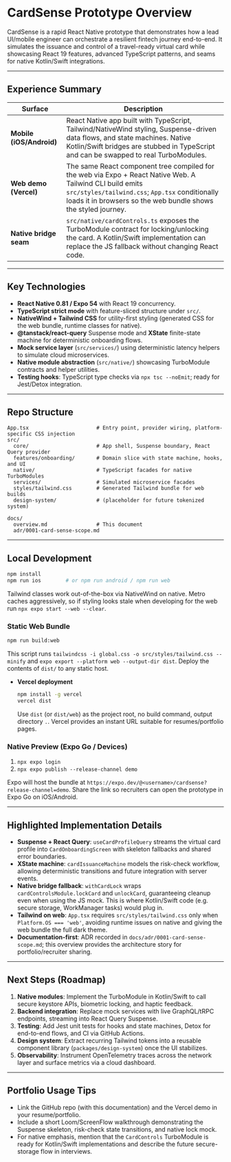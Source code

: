 # CardSense Prototype Overview

CardSense is a rapid React Native prototype that demonstrates how a lead UI/mobile engineer can orchestrate a resilient fintech journey end-to-end. It simulates the issuance and control of a travel-ready virtual card while showcasing React 19 features, advanced TypeScript patterns, and seams for native Kotlin/Swift integrations.

---

## Experience Summary

| Surface | Description |
| --- | --- |
| **Mobile (iOS/Android)** | React Native app built with TypeScript, Tailwind/NativeWind styling, Suspense-driven data flows, and state machines. Native Kotlin/Swift bridges are stubbed in TypeScript and can be swapped to real TurboModules. |
| **Web demo (Vercel)** | The same React component tree compiled for the web via Expo + React Native Web. A Tailwind CLI build emits `src/styles/tailwind.css`; `App.tsx` conditionally loads it in browsers so the web bundle shows the styled journey. |
| **Native bridge seam** | `src/native/cardControls.ts` exposes the TurboModule contract for locking/unlocking the card. A Kotlin/Swift implementation can replace the JS fallback without changing React code. |

---

## Key Technologies

- **React Native 0.81 / Expo 54** with React 19 concurrency.
- **TypeScript strict mode** with feature-sliced structure under `src/`.
- **NativeWind + Tailwind CSS** for utility-first styling (generated CSS for the web bundle, runtime classes for native).
- **@tanstack/react-query** Suspense mode and **XState** finite-state machine for deterministic onboarding flows.
- **Mock service layer** (`src/services/`) using deterministic latency helpers to simulate cloud microservices.
- **Native module abstraction** (`src/native/`) showcasing TurboModule contracts and helper utilities.
- **Testing hooks**: TypeScript type checks via `npx tsc --noEmit`; ready for Jest/Detox integration.

---

## Repo Structure

```
App.tsx                      # Entry point, provider wiring, platform-specific CSS injection
src/
  core/                      # App shell, Suspense boundary, React Query provider
  features/onboarding/       # Domain slice with state machine, hooks, and UI
  native/                    # TypeScript facades for native TurboModules
  services/                  # Simulated microservice facades
  styles/tailwind.css        # Generated Tailwind bundle for web builds
  design-system/             # (placeholder for future tokenized system)

docs/
  overview.md                # This document
  adr/0001-card-sense-scope.md
```

---

## Local Development

```bash
npm install
npm run ios        # or npm run android / npm run web
```

Tailwind classes work out-of-the-box via NativeWind on native. Metro caches aggressively, so if styling looks stale when developing for the web run `npx expo start --web --clear`.

### Static Web Bundle

```bash
npm run build:web
```

This script runs `tailwindcss -i global.css -o src/styles/tailwind.css --minify` and `expo export --platform web --output-dir dist`. Deploy the contents of `dist/` to any static host.

- **Vercel deployment**
  ```bash
  npm install -g vercel
  vercel dist
  ```
  Use `dist` (or `dist/web`) as the project root, no build command, output directory `.`. Vercel provides an instant URL suitable for resumes/portfolio pages.

### Native Preview (Expo Go / Devices)

1. `npx expo login`
2. `npx expo publish --release-channel demo`

Expo will host the bundle at `https://expo.dev/@<username>/cardsense?release-channel=demo`. Share the link so recruiters can open the prototype in Expo Go on iOS/Android.

---

## Highlighted Implementation Details

- **Suspense + React Query**: `useCardProfileQuery` streams the virtual card profile into `CardOnboardingScreen` with skeleton fallbacks and shared error boundaries.
- **XState machine**: `cardIssuanceMachine` models the risk-check workflow, allowing deterministic transitions and future integration with server events.
- **Native bridge fallback**: `withCardLock` wraps `cardControlsModule.lockCard` and `unlockCard`, guaranteeing cleanup even when using the JS mock. This is where Kotlin/Swift code (e.g. secure storage, WorkManager tasks) would plug in.
- **Tailwind on web**: `App.tsx` requires `src/styles/tailwind.css` only when `Platform.OS === 'web'`, avoiding runtime issues on native and giving the web bundle the full dark theme.
- **Documentation-first**: ADR recorded in `docs/adr/0001-card-sense-scope.md`; this overview provides the architecture story for portfolio/recruiter sharing.

---

## Next Steps (Roadmap)

1. **Native modules**: Implement the TurboModule in Kotlin/Swift to call secure keystore APIs, biometric locking, and haptic feedback.
2. **Backend integration**: Replace mock services with live GraphQL/tRPC endpoints, streaming into React Query Suspense.
3. **Testing**: Add Jest unit tests for hooks and state machines, Detox for end-to-end flows, and CI via GitHub Actions.
4. **Design system**: Extract recurring Tailwind tokens into a reusable component library (`packages/design-system`) once the UI stabilizes.
5. **Observability**: Instrument OpenTelemetry traces across the network layer and surface metrics via a cloud dashboard.

---

## Portfolio Usage Tips

- Link the GitHub repo (with this documentation) and the Vercel demo in your resume/portfolio.
- Include a short Loom/ScreenFlow walkthrough demonstrating the Suspense skeleton, risk-check state transitions, and native lock mock.
- For native emphasis, mention that the `CardControls` TurboModule is ready for Kotlin/Swift implementations and describe the future secure-storage flow in interviews.

